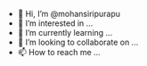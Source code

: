 - 👋 Hi, I’m @mohansiripurapu
- 👀 I’m interested in ...
- 🌱 I’m currently learning ...
- 💞️ I’m looking to collaborate on ...
- 📫 How to reach me ...

<!---
mohansiripurapu/mohansiripurapu is a ✨ special ✨ repository because its `README.md` (this file) appears on your GitHub profile.
You can click the Preview link to take a look at your changes.
--->
